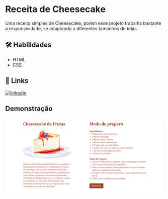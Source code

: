 
# Receita de Cheesecake
Uma receita simples de Cheesecake, porém esse projeto trabalha bastante a responsividade, se adaptando a diferentes tamanhos de telas.


## 🛠 Habilidades
- HTML
- CSS


## 🔗 Links
[![linkedin](https://img.shields.io/badge/linkedin-0A66C2?style=for-the-badge&logo=linkedin&logoColor=white)](https://www.linkedin.com/in/tharles-morais-a3272416a/)



## Demonstração

<img src="./image/cheesecake.png" alt="Imagem da aplicação final(Receita de cheesecake)">

